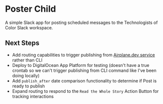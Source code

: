 # Poster Child

A simple Slack app for posting scheduled messages to the Technologists of Color Slack workspace.

## Next Steps

* Add routing capabilities to trigger publishing from [Airplane.dev service](https://blog.airplane.dev/) rather than CLI
* Deploy to DigitalOcean App Platform for testing (doesn't have a true crontab so we can't trigger publishing from CLI command like I've been doing locally)
* Add `publish_after` date comparison functionality to determine if Post is ready to publish
* Expand routing to respond to the `Read the Whole Story` Action Button for tracking interactions